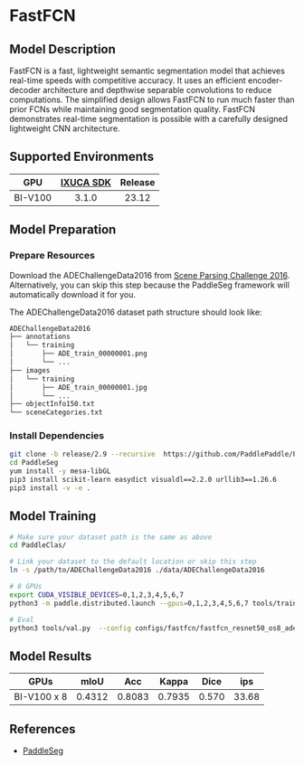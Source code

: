 # FastFCN

## Model Description

FastFCN is a fast, lightweight semantic segmentation model that achieves real-time speeds with competitive accuracy. It
uses an efficient encoder-decoder architecture and depthwise separable convolutions to reduce computations. The
simplified design allows FastFCN to run much faster than prior FCNs while maintaining good segmentation quality. FastFCN
demonstrates real-time segmentation is possible with a carefully designed lightweight CNN architecture.

## Supported Environments

| GPU    | [IXUCA SDK](https://gitee.com/deep-spark/deepspark#%E5%A4%A9%E6%95%B0%E6%99%BA%E7%AE%97%E8%BD%AF%E4%BB%B6%E6%A0%88-ixuca) | Release |
| :----: | :----: | :----: |
| BI-V100 | 3.1.0     |  23.12  |

## Model Preparation

### Prepare Resources

Download the ADEChallengeData2016 from [Scene Parsing Challenge
2016](http://sceneparsing.csail.mit.edu/index_challenge.html). Alternatively, you can skip this step because the
PaddleSeg framework will automatically download it for you.

The ADEChallengeData2016 dataset path structure should look like:

```bash
ADEChallengeData2016
├── annotations
│   └── training
│       ├── ADE_train_00000001.png
│       └── ...
├── images
│   └── training
│       ├── ADE_train_00000001.jpg
│       └── ...
├── objectInfo150.txt
└── sceneCategories.txt
```

### Install Dependencies

```bash
git clone -b release/2.9 --recursive  https://github.com/PaddlePaddle/PaddleSeg.git
cd PaddleSeg
yum install -y mesa-libGL
pip3 install scikit-learn easydict visualdl==2.2.0 urllib3==1.26.6
pip3 install -v -e .
```

## Model Training

```bash
# Make sure your dataset path is the same as above
cd PaddleClas/

# Link your dataset to the default location or skip this step
ln -s /path/to/ADEChallengeData2016 ./data/ADEChallengeData2016

# 8 GPUs
export CUDA_VISIBLE_DEVICES=0,1,2,3,4,5,6,7
python3 -m paddle.distributed.launch --gpus=0,1,2,3,4,5,6,7 tools/train.py --config configs/fastfcn/fastfcn_resnet50_os8_ade20k_480x480_120k.yml

# Eval
python3 tools/val.py  --config configs/fastfcn/fastfcn_resnet50_os8_ade20k_480x480_120k.yml --model_path output/path/to/model.pdparams
```

## Model Results

| GPUs        | mIoU   | Acc    | Kappa  | Dice  | ips   |
|-------------|--------|--------|--------|-------|-------|
| BI-V100 x 8 | 0.4312 | 0.8083 | 0.7935 | 0.570 | 33.68 |

## References

- [PaddleSeg](https://github.com/PaddlePaddle/PaddleSeg)
